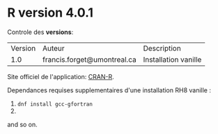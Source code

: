 
# R version 4.0.1

Controle des **versions**:

<table>
<tr>
    <td>Version</td><td>Auteur</td><td>Description</td>
</tr><tr>
    <td>1.0</td><td>francis.forget@umontreal.ca</td><td>Installation vanille
</tr>
</table>

Site officiel de l'application: [CRAN-R](https://cran.r-project.org/).

Dependances requises supplementaires d'une installation RH8 vanille :
1. `dnf install gcc-gfortran`
2. 


and so on. 